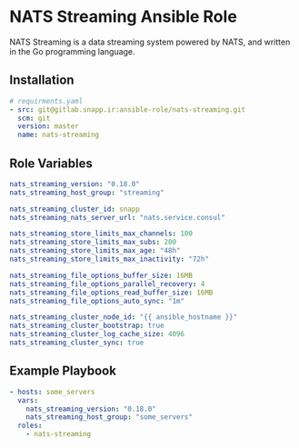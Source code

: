 # NATS Streaming Ansible Role

NATS Streaming is a data streaming system powered by NATS, and written in the Go programming language.

## Installation

``` yaml
# requirments.yaml
- src: git@gitlab.snapp.ir:ansible-role/nats-streaming.git
  scm: git
  version: master
  name: nats-streaming
```

## Role Variables

``` yaml
nats_streaming_version: "0.18.0"
nats_streaming_host_group: "streaming"

nats_streaming_cluster_id: snapp
nats_streaming_nats_server_url: "nats.service.consul"

nats_streaming_store_limits_max_channels: 100
nats_streaming_store_limits_max_subs: 200
nats_streaming_store_limits_max_age: "48h"
nats_streaming_store_limits_max_inactivity: "72h"

nats_streaming_file_options_buffer_size: 16MB
nats_streaming_file_options_parallel_recovery: 4
nats_streaming_file_options_read_buffer_size: 16MB
nats_streaming_file_options_auto_sync: "1m"

nats_streaming_cluster_node_id: "{{ ansible_hostname }}"
nats_streaming_cluster_bootstrap: true
nats_streaming_cluster_log_cache_size: 4096
nats_streaming_cluster_sync: true
```

## Example Playbook

``` yaml
- hosts: some_servers
  vars:
    nats_streaming_version: "0.18.0"
    nats_streaming_host_group: "some_servers"
  roles:
    - nats-streaming
```

